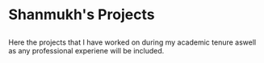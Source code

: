 # Shanmukh's Projects

##
Here the projects that I have worked on during my academic tenure aswell as any professional experiene will be included.


